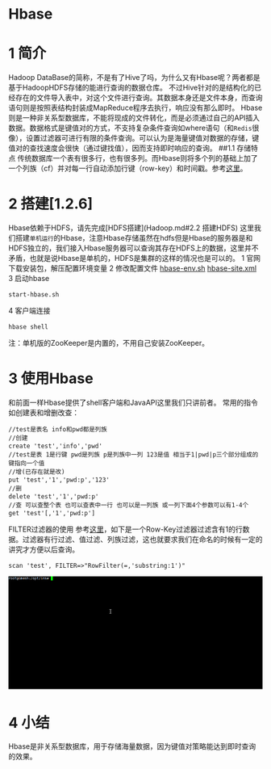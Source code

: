 # Hbase
# 1 简介
Hadoop DataBase的简称，不是有了Hive了吗，为什么又有Hbase呢？两者都是基于HadoopHDFS存储的能进行查询的数据仓库。
不过Hive针对的是结构化的已经存在的文件导入表中，对这个文件进行查询。其数据本身还是文件本身，而查询语句则是按照表结构封装成MapReduce程序去执行，响应没有那么即时。
Hbase则是一种非关系型数据库，不能将现成的文件转化，而是必须通过自己的API插入数据。数据格式是键值对的方式，不支持复杂条件查询如where语句（和`Redis`很像），设置过滤器可进行有限的条件查询。可以认为是海量键值对数据的存储，键值对的查找速度会很快（通过键找值），因而支持即时响应的查询。
##1.1 存储特点
传统数据库一个表有很多行，也有很多列。而Hbase则将多个列的基础上加了一个列族（cf）并对每一行自动添加行键（row-key）和时间戳。参考[这里](https://www.ibm.com/developerworks/cn/analytics/library/ba-cn-bigdata-hbase/index.html)。


# 2 搭建[1.2.6]
Hbase依赖于HDFS，请先完成[HDFS搭建](Hadoop.md#2.2 搭建HDFS)
这里我们搭建`单机运行`的Hbase，注意Hbase存储虽然在hdfs但是Hbase的服务器是和HDFS独立的，我们接入Hbase服务器可以查询其存在HDFS上的数据，这里并不矛盾，也就是说Hbase是单机的，HDFS是集群的这样的情况也是可以的。
1 官网下载安装包，解压配置环境变量
2 修改配置文件
  [hbase-env.sh](conf/hbase-env.sh)
  [hbase-site.xml](conf/hbase-site.xml)
3 启动hbase
```
start-hbase.sh
```
4 客户端连接
```
hbase shell
```

注：单机版的ZooKeeper是内置的，不用自己安装ZooKeeper。
# 3 使用Hbase
和前面一样Hbase提供了shell客户端和JavaAPI这里我们只讲前者。
常用的指令如创建表和增删改查：
```
//test是表名 info和pwd都是列族
//创建
create 'test','info','pwd'
//test是表 1是行键 pwd是列族 p是列族中一列 123是值 相当于1|pwd|p三个部分组成的键指向一个值
//增(已存在就是改)
put 'test','1','pwd:p','123'
//删
delete 'test','1','pwd:p'
//查 可以查整个表 也可以查表中一行 也可以是一列族 或一列下面4个参数可以有1-4个
get 'test'[,'1','pwd:p']
```
FILTER过滤器的使用
参考[这里](http://blog.csdn.net/qq_27078095/article/details/56482010)，如下是一个Row-Key过滤器过滤含有1的行数据。过滤器有行过滤、值过滤、列族过滤，这也就要求我们在命名的时候有一定的讲究才方便以后查询。

```
scan 'test', FILTER=>"RowFilter(=,'substring:1')"
```
![image](img/hbase.gif)
# 4 小结
Hbase是非关系型数据库，用于存储海量数据，因为键值对策略能达到即时查询的效果。

